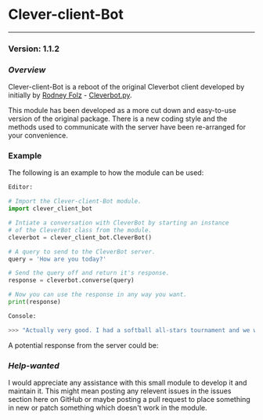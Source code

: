 # Clever-client-Bot

---

### Version: 1.1.2


### *Overview*
Clever-client-Bot is a reboot of the original Cleverbot client developed by initially by [Rodney Folz](https://github.com/folz/) - [Cleverbot.py](http://github.com/folz/cleverbot.py).

This module has been developed as a more cut down and easy-to-use version of the original package. There is a new coding style and the methods used to communicate with the server have been re-arranged for your convenience.

### Example

The following is an example to how the module can be used:
```python
Editor:

# Import the Clever-client-Bot module.
import clever_client_bot

# Intiate a conversation with CleverBot by starting an instance
# of the CleverBot class from the module.
cleverbot = clever_client_bot.CleverBot()

# A query to send to the CleverBot server.
query = 'How are you today?'

# Send the query off and return it's response.
response = cleverbot.converse(query)

# Now you can use the response in any way you want.
print(response)

Console:

>>> "Actually very good. I had a softball all-stars tournament and we won. I am so happy. We had pizza after the game by the way."  
```

A potential response from the server could be:



### *Help-wanted*
I would appreciate any assistance with this small module to develop it and maintain it. This might mean posting any relevent issues in the issues section here on GitHub or maybe posting a pull request to place something in new or patch something which doesn't work in the module.
